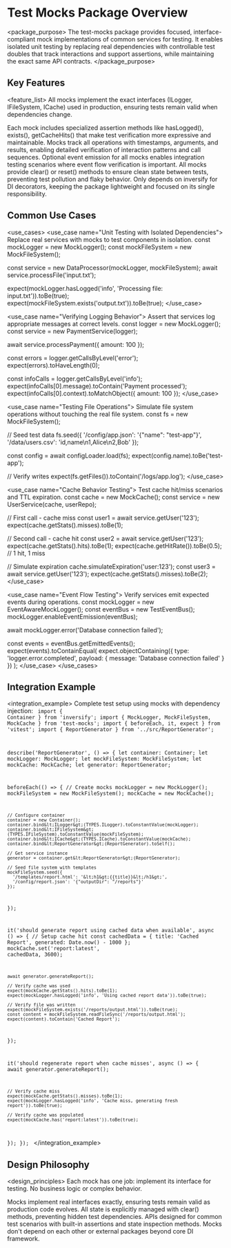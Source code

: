 # Test Mocks Package Overview

<package_purpose>
The test-mocks package provides focused, interface-compliant mock implementations of common services for testing. It enables isolated unit testing by replacing real dependencies with controllable test doubles that track interactions and support assertions, while maintaining the exact same API contracts.
</package_purpose>

## Key Features

<feature_list>
<feature name="Interface-Compliant Mocks">
All mocks implement the exact interfaces (ILogger, IFileSystem, ICache) used in production, ensuring tests remain valid when dependencies change.
</feature>

<feature name="Built-in Assertion Helpers">
Each mock includes specialized assertion methods like hasLogged(), exists(), getCacheHits() that make test verification more expressive and maintainable.
</feature>

<feature name="State Tracking">
Mocks track all operations with timestamps, arguments, and results, enabling detailed verification of interaction patterns and call sequences.
</feature>

<feature name="Event-Aware Variants">
Optional event emission for all mocks enables integration testing scenarios where event flow verification is important.
</feature>

<feature name="Resettable State">
All mocks provide clear() or reset() methods to ensure clean state between tests, preventing test pollution and flaky behavior.
</feature>

<feature name="Minimal Dependencies">
Only depends on inversify for DI decorators, keeping the package lightweight and focused on its single responsibility.
</feature>
</feature_list>

## Common Use Cases

<use_cases>
<use_case name="Unit Testing with Isolated Dependencies">
<description>
Replace real services with mocks to test components in isolation.
</description>
<example>
const mockLogger = new MockLogger();
const mockFileSystem = new MockFileSystem();

const service = new DataProcessor(mockLogger, mockFileSystem);
await service.processFile('input.txt');

expect(mockLogger.hasLogged('info', 'Processing file: input.txt')).toBe(true);
expect(mockFileSystem.exists('output.txt')).toBe(true);
</example>
</use_case>

<use_case name="Verifying Logging Behavior">
<description>
Assert that services log appropriate messages at correct levels.
</description>
<example>
const logger = new MockLogger();
const service = new PaymentService(logger);

await service.processPayment({ amount: 100 });

const errors = logger.getCallsByLevel('error');
expect(errors).toHaveLength(0);

const infoCalls = logger.getCallsByLevel('info');
expect(infoCalls[0].message).toContain('Payment processed');
expect(infoCalls[0].context).toMatchObject({ amount: 100 });
</example>
</use_case>

<use_case name="Testing File Operations">
<description>
Simulate file system operations without touching the real file system.
</description>
<example>
const fs = new MockFileSystem();

// Seed test data
fs.seed({
  '/config/app.json': '{"name": "test-app"}',
  '/data/users.csv': 'id,name\n1,Alice\n2,Bob'
});

const config = await configLoader.load(fs);
expect(config.name).toBe('test-app');

// Verify writes
expect(fs.getFiles()).toContain('/logs/app.log');
</example>
</use_case>

<use_case name="Cache Behavior Testing">
<description>
Test cache hit/miss scenarios and TTL expiration.
</description>
<example>
const cache = new MockCache();
const service = new UserService(cache, userRepo);

// First call - cache miss
const user1 = await service.getUser('123');
expect(cache.getStats().misses).toBe(1);

// Second call - cache hit
const user2 = await service.getUser('123');
expect(cache.getStats().hits).toBe(1);
expect(cache.getHitRate()).toBe(0.5); // 1 hit, 1 miss

// Simulate expiration
cache.simulateExpiration('user:123');
const user3 = await service.getUser('123');
expect(cache.getStats().misses).toBe(2);
</example>
</use_case>

<use_case name="Event Flow Testing">
<description>
Verify services emit expected events during operations.
</description>
<example>
const mockLogger = new EventAwareMockLogger();
const eventBus = new TestEventBus();
mockLogger.enableEventEmission(eventBus);

await mockLogger.error('Database connection failed');

const events = eventBus.getEmittedEvents();
expect(events).toContainEqual(
  expect.objectContaining({
    type: 'logger.error.completed',
    payload: { message: 'Database connection failed' }
  })
);
</example>
</use_case>
</use_cases>

## Integration Example

<integration_example>
<description>
Complete test setup using mocks with dependency injection:
</description>
<code>
import { Container } from 'inversify';
import { MockLogger, MockFileSystem, MockCache } from 'test-mocks';
import { beforeEach, it, expect } from 'vitest';
import { ReportGenerator } from '../src/ReportGenerator';

describe('ReportGenerator', () => {
  let container: Container;
  let mockLogger: MockLogger;
  let mockFileSystem: MockFileSystem;
  let mockCache: MockCache;
  let generator: ReportGenerator;

  beforeEach(() => {
    // Create mocks
    mockLogger = new MockLogger();
    mockFileSystem = new MockFileSystem();
    mockCache = new MockCache();

    // Configure container
    container = new Container();
    container.bind&lt;ILogger&gt;(TYPES.ILogger).toConstantValue(mockLogger);
    container.bind&lt;IFileSystem&gt;(TYPES.IFileSystem).toConstantValue(mockFileSystem);
    container.bind&lt;ICache&gt;(TYPES.ICache).toConstantValue(mockCache);
    container.bind&lt;ReportGenerator&gt;(ReportGenerator).toSelf();

    // Get service instance
    generator = container.get&lt;ReportGenerator&gt;(ReportGenerator);

    // Seed file system with templates
    mockFileSystem.seed({
      '/templates/report.html': '&lt;h1&gt;{{title}}&lt;/h1&gt;',
      '/config/report.json': '{"outputDir": "/reports"}'
    });
  });

  it('should generate report using cached data when available', async () => {
    // Setup cache hit
    const cachedData = { title: 'Cached Report', generated: Date.now() - 1000 };
    mockCache.set('report:latest', cachedData, 3600);

    await generator.generateReport();

    // Verify cache was used
    expect(mockCache.getStats().hits).toBe(1);
    expect(mockLogger.hasLogged('info', 'Using cached report data')).toBe(true);

    // Verify file was written
    expect(mockFileSystem.exists('/reports/output.html')).toBe(true);
    const content = mockFileSystem.readFileSync('/reports/output.html');
    expect(content).toContain('Cached Report');
  });

  it('should regenerate report when cache misses', async () => {
    await generator.generateReport();

    // Verify cache miss
    expect(mockCache.getStats().misses).toBe(1);
    expect(mockLogger.hasLogged('info', 'Cache miss, generating fresh report')).toBe(true);

    // Verify cache was populated
    expect(mockCache.has('report:latest')).toBe(true);
  });
});
</code>
</integration_example>

## Design Philosophy

<design_principles>
<principle name="Single Responsibility">
Each mock has one job: implement its interface for testing. No business logic or complex behavior.
</principle>

<principle name="Interface Fidelity">
Mocks implement real interfaces exactly, ensuring tests remain valid as production code evolves.
</principle>

<principle name="Explicit State Management">
All state is explicitly managed with clear() methods, preventing hidden test dependencies.
</principle>

<principle name="Test-First API">
APIs designed for common test scenarios with built-in assertions and state inspection methods.
</principle>

<principle name="Minimal Coupling">
Mocks don't depend on each other or external packages beyond core DI framework.
</principle>
</design_principles>